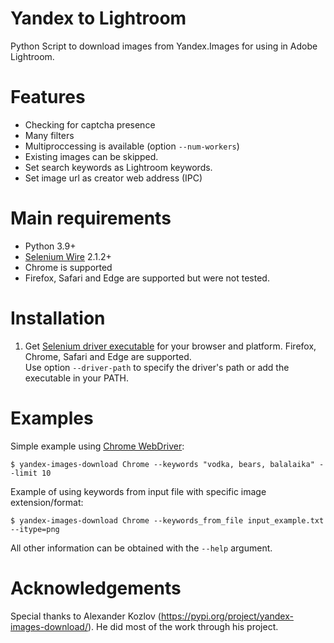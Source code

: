 # Yandex to Lightroom
Python Script to download images from Yandex.Images for using in Adobe Lightroom.

# Features
* Checking for captcha presence
* Many filters
* Multiproccessing is available (option `--num-workers`)
* Existing images can be skipped.  
* Set search keywords as Lightroom keywords.
* Set image url as creator web address (IPC)

# Main requirements
* Python 3.9+
* [Selenium Wire](https://github.com/wkeeling/selenium-wire) 2.1.2+
* Chrome is supported
* Firefox, Safari and Edge are supported but were not tested. 

# Installation
1. Get [Selenium driver executable](https://www.seleniumhq.org/about/platforms.jsp) for your browser and platform. Firefox, Chrome, Safari and Edge are supported.  
Use option `--driver-path` to specify the driver's path or add the executable in your PATH.


# Examples
Simple example using [Chrome WebDriver](https://sites.google.com/a/chromium.org/chromedriver/):

```$ yandex-images-download Chrome --keywords "vodka, bears, balalaika" --limit 10```

Example of using keywords from input file with specific image extension/format:

```$ yandex-images-download Chrome --keywords_from_file input_example.txt --itype=png```

All other information can be obtained with the `--help` argument.

# Acknowledgements
Special thanks to Alexander Kozlov (https://pypi.org/project/yandex-images-download/). He did most of the work through his project.
